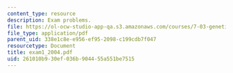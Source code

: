 ```yaml
---
content_type: resource
description: Exam problems.
file: https://ol-ocw-studio-app-qa.s3.amazonaws.com/courses/7-03-genetics-fall-2004/261010b930ef036b904455a551be7515_exam1_2004.pdf
file_type: application/pdf
parent_uid: 338e1c8e-e956-ef95-2098-c199cdb7f047
resourcetype: Document
title: exam1_2004.pdf
uid: 261010b9-30ef-036b-9044-55a551be7515
---
```

